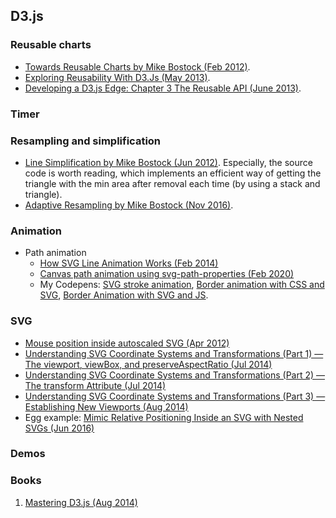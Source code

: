 ## D3.js

### Reusable charts
* [Towards Reusable Charts by Mike Bostock (Feb 2012)](https://bost.ocks.org/mike/chart/).
* [Exploring Reusability With D3.Js (May 2013)](https://bocoup.com/blog/reusability-with-d3).
* [Developing a D3.js Edge: Chapter 3 The Reusable API (June 2013)](http://backstopmedia.booktype.pro/developing-a-d3js-edge/3b-the-reusable-api/).

### Timer


### Resampling and simplification
* [Line Simplification by Mike Bostock (Jun 2012)](https://bost.ocks.org/mike/simplify/). Especially, the source code is worth reading, which implements an efficient way of getting the triangle with the min area after removal each time (by using a stack and triangle).
* [Adaptive Resampling by Mike Bostock (Nov 2016)](https://bl.ocks.org/mbostock/3795544).

### Animation
* Path animation
  * [How SVG Line Animation Works (Feb 2014)](https://css-tricks.com/svg-line-animation-works/)
  * [Canvas path animation using svg-path-properties (Feb 2020)](http://bl.ocks.org/rveciana/209fa7efeb01f05fa4a544a76ac8ed91)
  * My Codepens: [SVG stroke animation](https://codepen.io/highfreq/pen/PXoBJQ), [Border animation with CSS and SVG](https://codepen.io/highfreq/pen/MZyvYV), [Border Animation with SVG and JS](https://codepen.io/highfreq/pen/VqazXa).


### SVG
* [Mouse position inside autoscaled SVG (Apr 2012)](https://stackoverflow.com/questions/10298658/mouse-position-inside-autoscaled-svg)
* [Understanding SVG Coordinate Systems and Transformations (Part 1) — The viewport, viewBox, and preserveAspectRatio (Jul 2014)](https://www.sarasoueidan.com/blog/svg-coordinate-systems/)
* [Understanding SVG Coordinate Systems and Transformations (Part 2) — The transform Attribute (Jul 2014)](https://www.sarasoueidan.com/blog/svg-transformations/)
* [Understanding SVG Coordinate Systems and Transformations (Part 3) — Establishing New Viewports (Aug 2014)](https://www.sarasoueidan.com/blog/nesting-svgs/)
* Egg example: [Mimic Relative Positioning Inside an SVG with Nested SVGs (Jun 2016)](https://www.sarasoueidan.com/blog/mimic-relative-positioning-in-svg/)

### Demos


### Books
1. [Mastering D3.js (Aug 2014)](https://www.packtpub.com/web-development/mastering-d3js)